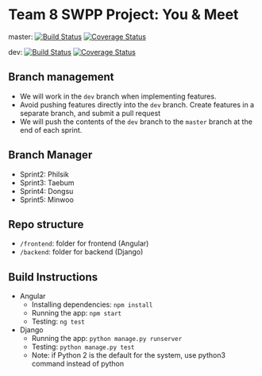 # Team 8 SWPP Project: You & Meet

master:
[![Build Status](https://travis-ci.org/swsnu/swpp17-team8.svg?branch=master)](https://travis-ci.org/swsnu/swpp17-team8)
[![Coverage Status](https://coveralls.io/repos/github/swsnu/swpp17-team8/badge.svg?branch=master)](https://coveralls.io/github/swsnu/swpp17-team8?branch=master)

dev:
[![Build Status](https://travis-ci.org/swsnu/swpp17-team8.svg?branch=dev)](https://travis-ci.org/swsnu/swpp17-team8)
[![Coverage Status](https://coveralls.io/repos/github/swsnu/swpp17-team8/badge.svg?branch=dev)](https://coveralls.io/github/swsnu/swpp17-team8?branch=dev)

## Branch management

- We will work in the ``dev`` branch when implementing features.
- Avoid pushing features directly into the ``dev`` branch. Create features in a separate branch, and submit a pull request
- We will push the contents of the ``dev`` branch to the ``master`` branch at the end of each sprint.

## Branch Manager

- Sprint2: Philsik
- Sprint3: Taebum
- Sprint4: Dongsu
- Sprint5: Minwoo

## Repo structure

- ``/frontend``: folder for frontend (Angular)
- ``/backend``: folder for backend (Django)

## Build Instructions

- Angular
  - Installing dependencies: ``npm install``
  - Running the app: ``npm start``
  - Testing: ``ng test``
- Django
  - Running the app: ``python manage.py runserver``
  - Testing: ``python manage.py test``
  - Note: if Python 2 is the default for the system, use python3 command instead of python

